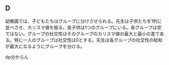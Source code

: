 ## D
幼稚園では、子どもたちはグループに分けさせられる。先生は子供たちを1列に並べさせ、カリスマ値を振る。各子供は1つのグループにいる。各グループは空ではない。グループの社交性はそのグループのカリスマ値の最大と最小の差である。特に一人のグループは社交性は0とする。先生は各グループの社交性の総和が最大になるようにグループを分ける。

dp分からん

